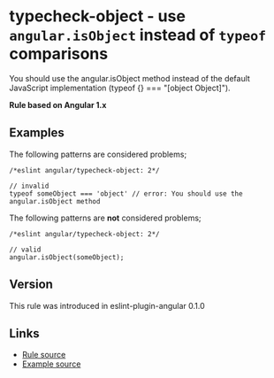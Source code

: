 <!-- WARNING: Generated documentation. Edit docs and examples in the rule and examples file ('rules/typecheck-object.js', 'examples/typecheck-object.js'). -->

# typecheck-object - use `angular.isObject` instead of `typeof` comparisons

You should use the angular.isObject method instead of the default JavaScript implementation (typeof {} === "[object Object]").

**Rule based on Angular 1.x**

## Examples

The following patterns are considered problems;

    /*eslint angular/typecheck-object: 2*/

    // invalid
    typeof someObject === 'object' // error: You should use the angular.isObject method

The following patterns are **not** considered problems;

    /*eslint angular/typecheck-object: 2*/

    // valid
    angular.isObject(someObject);

## Version

This rule was introduced in eslint-plugin-angular 0.1.0

## Links

* [Rule source](/rules/typecheck-object.js)
* [Example source](/examples/typecheck-object.js)
